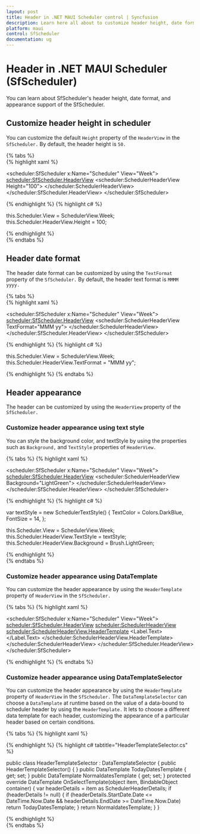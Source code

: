 ```yaml
---
layout: post
title: Header in .NET MAUI Scheduler control | Syncfusion
description: Learn here all about to customize header height, date format and appearance of Syncfusion .NET MAUI Scheduler (SfScheduler) control and more. 
platform: maui
control: SfScheduler
documentation: ug
---
```


# Header in .NET MAUI Scheduler (SfScheduler)

You can learn about SfScheduler's header height, date format, and appearance support of the SfScheduler.

## Customize header height in scheduler

You can customize the default `Height` property of the `HeaderView` in the `SfScheduler.` By default, the header height is `50.`

{% tabs %}  
{% highlight xaml %}

<scheduler:SfScheduler x:Name="Scheduler" 
                       View="Week">
    <scheduler:SfScheduler.HeaderView>
        <scheduler:SchedulerHeaderView Height="100">
        </scheduler:SchedulerHeaderView>
    </scheduler:SfScheduler.HeaderView>
</scheduler:SfScheduler>

{% endhighlight %}
{% highlight c# %}

this.Scheduler.View = SchedulerView.Week;
this.Scheduler.HeaderView.Height = 100;

{% endhighlight %}  
{% endtabs %}

## Header date format

The header date format can be customized by using the `TextFormat` property of the `SfScheduler.` By default, the header text format is `MMMM yyyy.`

{% tabs %}  
{% highlight xaml %}

<scheduler:SfScheduler x:Name="Scheduler" 
                       View="Week">
    <scheduler:SfScheduler.HeaderView>
        <scheduler:SchedulerHeaderView TextFormat="MMM yy">
        </scheduler:SchedulerHeaderView>
    </scheduler:SfScheduler.HeaderView>
</scheduler:SfScheduler>

{% endhighlight %}
{% highlight c# %}

this.Scheduler.View = SchedulerView.Week;
this.Scheduler.HeaderView.TextFormat = "MMM yy";

{% endhighlight %}
{% endtabs %}

## Header appearance

The header can be customized by using the `HeaderView` property of the `SfScheduler.`

### Customize header appearance using text style

You can style the background color, and textStyle by using the properties such as `Background,` and `TextStyle` properties of `HeaderView.`

{% tabs %}
{% highlight xaml %}

 <scheduler:SfScheduler x:Name="Scheduler" 
                        View="Week">
    <scheduler:SfScheduler.HeaderView>
        <scheduler:SchedulerHeaderView Background="LightGreen">
        </scheduler:SchedulerHeaderView>
    </scheduler:SfScheduler.HeaderView>
 </scheduler:SfScheduler>

{% endhighlight %}
{% highlight c# %}

var textStyle = new SchedulerTextStyle()
{
    TextColor = Colors.DarkBlue,
    FontSize = 14,
};

this.Scheduler.View = SchedulerView.Week;
this.Scheduler.HeaderView.TextStyle = textStyle;
this.Scheduler.HeaderView.Background = Brush.LightGreen;

{% endhighlight %}  
{% endtabs %}

### Customize header appearance using DataTemplate

You can customize the header appearance by using the `HeaderTemplate` property of `HeaderView` in the `SfScheduler.` 

{% tabs %}
{% highlight xaml %}

  <scheduler:SfScheduler x:Name="Scheduler" 
                         View="Week">
    <scheduler:SfScheduler.HeaderView>
        <scheduler:SchedulerHeaderView>
            <scheduler:SchedulerHeaderView.HeaderTemplate>
                <DataTemplate>
                    <Grid Background = "LightBlue">
                        <Label x:Name="label" HorizontalOptions="Center" VerticalOptions="Center">
                            <Label.Text>
                                <MultiBinding StringFormat = "{}{0:MMM dd, yyyy} - {1:MMM dd, yyyy}">
                                    <Binding Path="StartDate" />
                                    <Binding Path = "EndDate" />
                                </MultiBinding>
                            </Label.Text>
                        </Label>
                        <Label  HorizontalOptions="Center" VerticalOptions="End" Text="{Binding Text}" TextColor="Red" />
                    </Grid>
                </DataTemplate>
            </scheduler:SchedulerHeaderView.HeaderTemplate>
        </scheduler:SchedulerHeaderView>
    </scheduler:SfScheduler.HeaderView>
 </scheduler:SfScheduler>

{% endhighlight %}
{% endtabs %}

### Customize header appearance using DataTemplateSelector

You can customize the header appearance by using the `HeaderTemplate` property of `HeaderView` in the `SfScheduler.` The `DataTemplateSelector` can choose a `DataTemplate` at runtime based on the value of a data-bound to scheduler header by using the `HeaderTemplate.` It lets to choose a different data template for each header, customizing the appearance of a particular header based on certain conditions.

{% tabs %}
{% highlight xaml %}

 <Grid>
    <Grid.Resources>
        <DataTemplate x:Key="todayDatesTemplate">
            <Grid Background = "LightBlue" >
                <Label x:Name="label" HorizontalOptions="Center" VerticalOptions="Center">
                    <Label.Text>
                        <MultiBinding StringFormat = "{}{0:MMM dd, yyyy} - {1:MMM dd, yyyy}" >
                            <Binding Path="StartDate" />
                            <Binding Path = "EndDate" />
                        </MultiBinding >
                    </Label.Text >
                </Label >
                <Label  HorizontalOptions="Center" VerticalOptions="End" Text="{Binding Text}" TextColor="Red" />
            </Grid>
        </DataTemplate>
        <DataTemplate x:Key="normaldatesTemplate">
            <Grid Background = "LightGreen" >
                <Label x:Name="label" HorizontalOptions="Center" VerticalOptions="Center">
                    <Label.Text>
                        <MultiBinding StringFormat = "{}{0:MMM dd, yyyy} - {1:MMM dd, yyyy}" >
                            <Binding Path="StartDate" />
                            <Binding Path = "EndDate" />
                        </MultiBinding >
                    </Label.Text >
                </Label>
                <Label  HorizontalOptions="Center" VerticalOptions="End" Text="{Binding Text}" TextColor="Orange" />
            </Grid>
        </DataTemplate>
        <local:HeaderTemplateSelector x:Key="headerTemplateSelector" TodayDatesTemplate="{StaticResource todayDatesTemplate}"  NormaldatesTemplate="{StaticResource normaldatesTemplate}" />
    </Grid.Resources>
    <scheduler:SfScheduler x:Name="Scheduler" 
                           View="Week">
        <scheduler:SfScheduler.HeaderView>
            <scheduler:SchedulerHeaderView HeaderTemplate = "{StaticResource headerTemplateSelector}" />
        </scheduler:SfScheduler.HeaderView>
    </scheduler:SfScheduler>
 </Grid>

{% endhighlight %}
{% highlight c# tabtitle="HeaderTemplateSelector.cs" %}

public class HeaderTemplateSelector : DataTemplateSelector
{
    public HeaderTemplateSelector()
    {
    }
    public DataTemplate TodayDatesTemplate { get; set; }
    public DataTemplate NormaldatesTemplate { get; set; }
    protected override DataTemplate OnSelectTemplate(object item, BindableObject container)
    {
        var headerDetails = item as SchedulerHeaderDetails;
        if (headerDetails != null)
        {
            if (headerDetails.StartDate.Date <= DateTime.Now.Date && headerDetails.EndDate >= DateTime.Now.Date)
                return TodayDatesTemplate;
        }
        return NormaldatesTemplate;
    }
}

{% endhighlight %}  
{% endtabs %}
